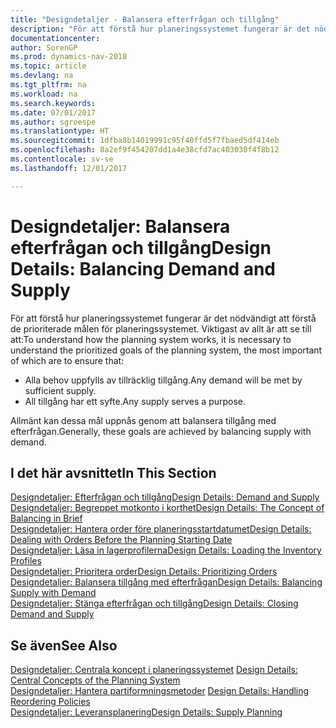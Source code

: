 ```yaml
---
title: "Designdetaljer - Balansera efterfrågan och tillgång"
description: "För att förstå hur planeringssystemet fungerar är det nödvändigt att förstå de prioriterade målen för planeringssystemet."
documentationcenter: 
author: SorenGP
ms.prod: dynamics-nav-2018
ms.topic: article
ms.devlang: na
ms.tgt_pltfrm: na
ms.workload: na
ms.search.keywords: 
ms.date: 07/01/2017
ms.author: sgroespe
ms.translationtype: HT
ms.sourcegitcommit: 1dfba8b14019991c95f40ffd5f7fbaed5df414eb
ms.openlocfilehash: 8a2ef9f454207dd1a4e38cfd7ac403030f4f8b12
ms.contentlocale: sv-se
ms.lasthandoff: 12/01/2017

---
```

# <a name="design-details-balancing-demand-and-supply"></a><span data-ttu-id="182e4-103">Designdetaljer: Balansera efterfrågan och tillgång</span><span class="sxs-lookup"><span data-stu-id="182e4-103">Design Details: Balancing Demand and Supply</span></span>
<span data-ttu-id="182e4-104">För att förstå hur planeringssystemet fungerar är det nödvändigt att förstå de prioriterade målen för planeringssystemet. Viktigast av allt är att se till att:</span><span class="sxs-lookup"><span data-stu-id="182e4-104">To understand how the planning system works, it is necessary to understand the prioritized goals of the planning system, the most important of which are to ensure that:</span></span>  

- <span data-ttu-id="182e4-105">Alla behov uppfylls av tillräcklig tillgång.</span><span class="sxs-lookup"><span data-stu-id="182e4-105">Any demand will be met by sufficient supply.</span></span>  
- <span data-ttu-id="182e4-106">All tillgång har ett syfte.</span><span class="sxs-lookup"><span data-stu-id="182e4-106">Any supply serves a purpose.</span></span>  

<span data-ttu-id="182e4-107">Allmänt kan dessa mål uppnås genom att balansera tillgång med efterfrågan.</span><span class="sxs-lookup"><span data-stu-id="182e4-107">Generally, these goals are achieved by balancing supply with demand.</span></span>  

## <a name="in-this-section"></a><span data-ttu-id="182e4-108">I det här avsnittet</span><span class="sxs-lookup"><span data-stu-id="182e4-108">In This Section</span></span>  
[<span data-ttu-id="182e4-109">Designdetaljer: Efterfrågan och tillgång</span><span class="sxs-lookup"><span data-stu-id="182e4-109">Design Details: Demand and Supply</span></span>](design-details-demand-and-supply.md)  
[<span data-ttu-id="182e4-110">Designdetaljer: Begreppet motkonto i korthet</span><span class="sxs-lookup"><span data-stu-id="182e4-110">Design Details: The Concept of Balancing in Brief</span></span>](design-details-the-concept-of-balancing-in-brief.md)  
[<span data-ttu-id="182e4-111">Designdetaljer: Hantera order före planeringsstartdatumet</span><span class="sxs-lookup"><span data-stu-id="182e4-111">Design Details: Dealing with Orders Before the Planning Starting Date</span></span>](design-details-dealing-with-orders-before-the-planning-starting-date.md)  
[<span data-ttu-id="182e4-112">Designdetaljer: Läsa in lagerprofilerna</span><span class="sxs-lookup"><span data-stu-id="182e4-112">Design Details: Loading the Inventory Profiles</span></span>](design-details-loading-the-inventory-profiles.md)  
[<span data-ttu-id="182e4-113">Designdetaljer: Prioritera order</span><span class="sxs-lookup"><span data-stu-id="182e4-113">Design Details: Prioritizing Orders</span></span>](design-details-prioritizing-orders.md)  
[<span data-ttu-id="182e4-114">Designdetaljer: Balansera tillgång med efterfrågan</span><span class="sxs-lookup"><span data-stu-id="182e4-114">Design Details: Balancing Supply with Demand</span></span>](design-details-balancing-supply-with-demand.md)  
[<span data-ttu-id="182e4-115">Designdetaljer: Stänga efterfrågan och tillgång</span><span class="sxs-lookup"><span data-stu-id="182e4-115">Design Details: Closing Demand and Supply</span></span>](design-details-closing-demand-and-supply.md)  

## <a name="see-also"></a><span data-ttu-id="182e4-116">Se även</span><span class="sxs-lookup"><span data-stu-id="182e4-116">See Also</span></span>  
<span data-ttu-id="182e4-117">[Designdetaljer: Centrala koncept i planeringssystemet](design-details-central-concepts-of-the-planning-system.md) </span><span class="sxs-lookup"><span data-stu-id="182e4-117">[Design Details: Central Concepts of the Planning System](design-details-central-concepts-of-the-planning-system.md) </span></span>  
<span data-ttu-id="182e4-118">[Designdetaljer: Hantera partiformningsmetoder](design-details-handling-reordering-policies.md) </span><span class="sxs-lookup"><span data-stu-id="182e4-118">[Design Details: Handling Reordering Policies](design-details-handling-reordering-policies.md) </span></span>  
[<span data-ttu-id="182e4-119">Designdetaljer: Leveransplanering</span><span class="sxs-lookup"><span data-stu-id="182e4-119">Design Details: Supply Planning</span></span>](design-details-supply-planning.md)

